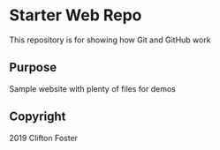 # Starter Web Repo

This repository is for showing how Git and GitHub work

## Purpose

Sample website with plenty of files for demos

## Copyright

2019 Clifton Foster
